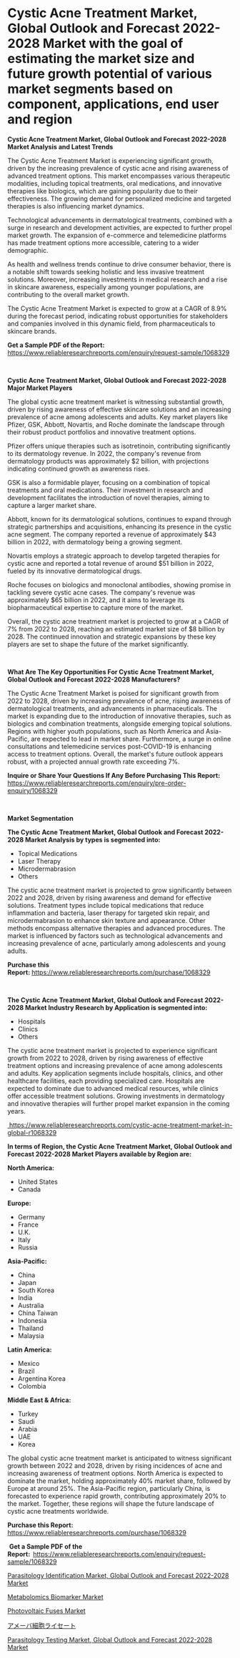 <p><h1>Cystic Acne Treatment Market, Global Outlook and Forecast 2022-2028 Market with the goal of estimating the market size and future growth potential of various market segments based on component, applications, end user and region</h1></p><p><strong>Cystic Acne Treatment Market, Global Outlook and Forecast 2022-2028 Market Analysis and Latest Trends</strong></p>
<p><p>The Cystic Acne Treatment Market is experiencing significant growth, driven by the increasing prevalence of cystic acne and rising awareness of advanced treatment options. This market encompasses various therapeutic modalities, including topical treatments, oral medications, and innovative therapies like biologics, which are gaining popularity due to their effectiveness. The growing demand for personalized medicine and targeted therapies is also influencing market dynamics.</p><p>Technological advancements in dermatological treatments, combined with a surge in research and development activities, are expected to further propel market growth. The expansion of e-commerce and telemedicine platforms has made treatment options more accessible, catering to a wider demographic.</p><p>As health and wellness trends continue to drive consumer behavior, there is a notable shift towards seeking holistic and less invasive treatment solutions. Moreover, increasing investments in medical research and a rise in skincare awareness, especially among younger populations, are contributing to the overall market growth.</p><p>The Cystic Acne Treatment Market is expected to grow at a CAGR of 8.9% during the forecast period, indicating robust opportunities for stakeholders and companies involved in this dynamic field, from pharmaceuticals to skincare brands.</p></p>
<p><strong>Get a Sample PDF of the Report:&nbsp;</strong> <a href="https://www.reliableresearchreports.com/enquiry/request-sample/1068329">https://www.reliableresearchreports.com/enquiry/request-sample/1068329</a></p>
<p>&nbsp;</p>
<p><strong>Cystic Acne Treatment Market, Global Outlook and Forecast 2022-2028 Major Market Players</strong></p>
<p><p>The global cystic acne treatment market is witnessing substantial growth, driven by rising awareness of effective skincare solutions and an increasing prevalence of acne among adolescents and adults. Key market players like Pfizer, GSK, Abbott, Novartis, and Roche dominate the landscape through their robust product portfolios and innovative treatment options.</p><p>Pfizer offers unique therapies such as isotretinoin, contributing significantly to its dermatology revenue. In 2022, the company's revenue from dermatology products was approximately $2 billion, with projections indicating continued growth as awareness rises.</p><p>GSK is also a formidable player, focusing on a combination of topical treatments and oral medications. Their investment in research and development facilitates the introduction of novel therapies, aiming to capture a larger market share.</p><p>Abbott, known for its dermatological solutions, continues to expand through strategic partnerships and acquisitions, enhancing its presence in the cystic acne segment. The company reported a revenue of approximately $43 billion in 2022, with dermatology being a growing segment.</p><p>Novartis employs a strategic approach to develop targeted therapies for cystic acne and reported a total revenue of around $51 billion in 2022, fueled by its innovative dermatological drugs.</p><p>Roche focuses on biologics and monoclonal antibodies, showing promise in tackling severe cystic acne cases. The company's revenue was approximately $65 billion in 2022, and it aims to leverage its biopharmaceutical expertise to capture more of the market.</p><p>Overall, the cystic acne treatment market is projected to grow at a CAGR of 7% from 2022 to 2028, reaching an estimated market size of $8 billion by 2028. The continued innovation and strategic expansions by these key players are set to shape the future of the market significantly.</p></p>
<p>&nbsp;</p>
<p><strong>What Are The Key Opportunities For Cystic Acne Treatment Market, Global Outlook and Forecast 2022-2028 Manufacturers?</strong></p>
<p><p>The Cystic Acne Treatment Market is poised for significant growth from 2022 to 2028, driven by increasing prevalence of acne, rising awareness of dermatological treatments, and advancements in pharmaceuticals. The market is expanding due to the introduction of innovative therapies, such as biologics and combination treatments, alongside emerging topical solutions. Regions with higher youth populations, such as North America and Asia-Pacific, are expected to lead in market share. Furthermore, a surge in online consultations and telemedicine services post-COVID-19 is enhancing access to treatment options. Overall, the market's future outlook appears robust, with a projected annual growth rate exceeding 7%.</p></p>
<p><strong>Inquire or Share Your Questions If Any Before Purchasing This Report:</strong> <a href="https://www.reliableresearchreports.com/enquiry/pre-order-enquiry/1068329">https://www.reliableresearchreports.com/enquiry/pre-order-enquiry/1068329</a></p>
<p>&nbsp;</p>
<p><strong>Market Segmentation</strong></p>
<p><strong>The Cystic Acne Treatment Market, Global Outlook and Forecast 2022-2028 Market Analysis by types is segmented into:</strong></p>
<p><ul><li>Topical Medications</li><li>Laser Therapy</li><li>Microdermabrasion</li><li>Others</li></ul></p>
<p><p>The cystic acne treatment market is projected to grow significantly between 2022 and 2028, driven by rising awareness and demand for effective solutions. Treatment types include topical medications that reduce inflammation and bacteria, laser therapy for targeted skin repair, and microdermabrasion to enhance skin texture and appearance. Other methods encompass alternative therapies and advanced procedures. The market is influenced by factors such as technological advancements and increasing prevalence of acne, particularly among adolescents and young adults.</p></p>
<p><strong>Purchase this Report:&nbsp;</strong><a href="https://www.reliableresearchreports.com/purchase/1068329">https://www.reliableresearchreports.com/purchase/1068329</a></p>
<p>&nbsp;</p>
<p><strong>The Cystic Acne Treatment Market, Global Outlook and Forecast 2022-2028 Market Industry Research by Application is segmented into:</strong></p>
<p><ul><li>Hospitals</li><li>Clinics</li><li>Others</li></ul></p>
<p><p>The cystic acne treatment market is projected to experience significant growth from 2022 to 2028, driven by rising awareness of effective treatment options and increasing prevalence of acne among adolescents and adults. Key application segments include hospitals, clinics, and other healthcare facilities, each providing specialized care. Hospitals are expected to dominate due to advanced medical resources, while clinics offer accessible treatment solutions. Growing investments in dermatology and innovative therapies will further propel market expansion in the coming years.</p></p>
<p><a href="https://www.reliableresearchreports.com/cystic-acne-treatment-market-in-global-r1068329">&nbsp;https://www.reliableresearchreports.com/cystic-acne-treatment-market-in-global-r1068329</a></p>
<p><strong>In terms of Region, the Cystic Acne Treatment Market, Global Outlook and Forecast 2022-2028 Market Players available by Region are:</strong></p>
<p>
    <p> <strong> North America: </strong>
        <ul>
            <li>United States</li>
            <li>Canada</li>
        </ul>
        </p> 
    <p> <strong> Europe: </strong>
        <ul>
            <li>Germany</li>
            <li>France</li>
            <li>U.K.</li>
            <li>Italy</li>
            <li>Russia</li>
        </ul>
        </p> 
    <p> <strong> Asia-Pacific: </strong>
        <ul>
            <li>China</li>
            <li>Japan</li>
            <li>South Korea</li>
            <li>India</li>
            <li>Australia</li>
            <li>China Taiwan</li>
            <li>Indonesia</li>
            <li>Thailand</li>
            <li>Malaysia</li>
        </ul>
        </p> 
    <p> <strong> Latin America: </strong>
        <ul>
            <li>Mexico</li>
            <li>Brazil</li>
            <li>Argentina Korea</li>
            <li>Colombia</li>
        </ul>
        </p> 
    <p> <strong> Middle East & Africa: </strong>
        <ul>
            <li>Turkey</li>
            <li>Saudi</li>
            <li>Arabia</li>
            <li>UAE</li>
            <li>Korea</li>
        </ul>
    </p>
    </p>
<p><p>The global cystic acne treatment market is anticipated to witness significant growth between 2022 and 2028, driven by rising incidences of acne and increasing awareness of treatment options. North America is expected to dominate the market, holding approximately 40% market share, followed by Europe at around 25%. The Asia-Pacific region, particularly China, is forecasted to experience rapid growth, contributing approximately 20% to the market. Together, these regions will shape the future landscape of cystic acne treatments worldwide.</p></p>
<p><strong>Purchase this Report: </strong><a href="https://www.reliableresearchreports.com/purchase/1068329">https://www.reliableresearchreports.com/purchase/1068329</a></p>
<p>&nbsp;<strong>Get a Sample PDF of the Report:&nbsp;&nbsp;</strong><a href="https://www.reliableresearchreports.com/enquiry/request-sample/1068329">https://www.reliableresearchreports.com/enquiry/request-sample/1068329</a></p>
<p><strong></strong></p>
<p><p><a href="https://github.com/yazulaeha/Market-Research-Report-List-2/blob/main/parasitology-identification-market-global-outlook-and-forecast-2022-2028-market.md">Parasitology Identification Market, Global Outlook and Forecast 2022-2028 Market</a></p><p><a href="https://www.linkedin.com/pulse/metabolomics-biomarker-market-research-report-includes-analysis-yroke?trackingId=mFe%2FzauaRPGsxFwftCedrQ%3D%3D">Metabolomics Biomarker Market</a></p><p><a href="https://medium.com/@dianamurphy1907/emerging-opportunities-and-challenges-in-the-global-photovoltaic-fuses-market-2024-2031-c81df5a97a10">Photovoltaic Fuses Market</a></p><p><a href="https://medium.com/@vedakuvlis2023/amebocyte-lysate%E5%B8%82%E5%A0%B4%E3%81%AE%E6%9C%AA%E6%9D%A5-%E3%82%B0%E3%83%AD%E3%83%BC%E3%83%90%E3%83%AB%E5%B8%82%E5%A0%B4%E4%BA%88%E6%B8%AC%E3%81%A8%E5%B8%82%E5%A0%B4%E5%8B%95%E5%90%91-2024-2031-ad7aeaabbb63">アメーバ細胞ライセート</a></p><p><a href="https://github.com/Chiragrp22/Market-Research-Report-List-6/blob/main/parasitology-testing-market-global-outlook-and-forecast-2022-2028-market.md">Parasitology Testing Market, Global Outlook and Forecast 2022-2028 Market</a></p></p>